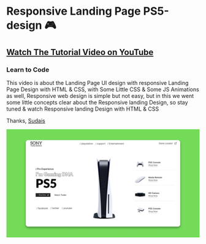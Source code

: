 # Responsive Landing Page PS5-design 🎮
## [Watch The Tutorial Video on YouTube](https://youtu.be/rFHTEURt1k4)
### Learn to Code

This video is about the Landing Page UI design with responsive Landing Page Design with HTML & CSS, with Some Little CSS & Some JS Animations as well, Responsive web design is simple but not easy, but in this we went some little concepts clear about the Responsive landing Design, so stay tuned & watch Responsive landing Design with HTML & CSS

Thanks,
[Sudais](https://www.youtube.com/c/SudaisCoder)

![preview](https://github.com/SudaisDeveloper/Landing-Page/blob/cc1bf68ecffabde3fec2ff1e17f7cfa730d7ec39/Responsive-landing-page-%20PS5-design/preview.jpg)
